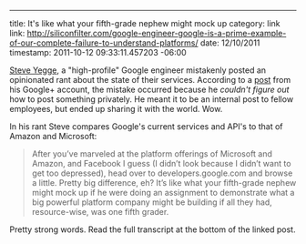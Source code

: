 --- 
title: It's like what your fifth-grade nephew might mock up
category: link
link: http://siliconfilter.com/google-engineer-google-is-a-prime-example-of-our-complete-failure-to-understand-platforms/
date: 12/10/2011
timestamp: 2011-10-12 09:33:11.457203 -06:00

[Steve Yegge](https://plus.google.com/110981030061712822816/posts), a "high-profile" Google engineer mistakenly posted an opinionated rant about the state of their services. According to a [post](https://plus.google.com/110981030061712822816/posts/bwJ7kAELRnf) from his Google+ account, the mistake occurred because he *couldn't figure out* how to post something privately. He meant it to be an internal post to fellow employees, but ended up sharing it with the world. Wow.

In his rant Steve compares Google's current services and API's to that of Amazon and Microsoft:

> After you’ve marveled at the platform offerings of Microsoft and Amazon, and Facebook I guess (I didn’t look because I didn’t want to get too depressed), head over to developers.google.com and browse a little. Pretty big difference, eh? It’s like what your fifth-grade nephew might mock up if he were doing an assignment to demonstrate what a big powerful platform company might be building if all they had, resource-wise, was one fifth grader.

Pretty strong words. Read the full transcript at the bottom of the linked post.


